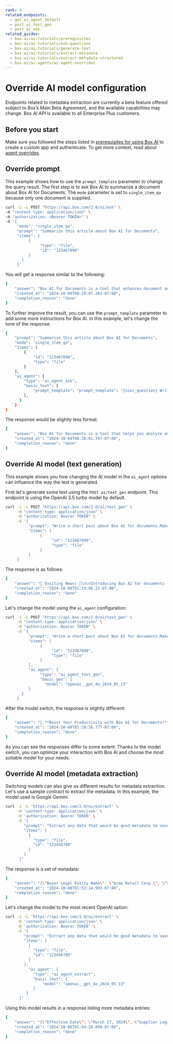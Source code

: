 ```yaml
---
rank: 4
related_endpoints:
  - get_ai_agent_default
  - post_ai_text_gen
  - post_ai_ask
related_guides:
  - box-ai/ai-tutorials/prerequisites
  - box-ai/ai-tutorials/ask-questions
  - box-ai/ai-tutorials/generate-text
  - box-ai/ai-tutorials/extract-metadata
  - box-ai/ai-tutorials/extract-metadata-structured
  - box-ai/ai-agents/ai-agent-overrides
---
```


# Override AI model configuration

<Message type="notice">
Endpoints related to metadata extraction are currently a beta feature offered subject to Box’s Main Beta Agreement, and the available capabilities may change. Box AI API is available to all Enterprise Plus customers.
</Message>

## Before you start

Make sure you followed the steps listed in [prerequisites for using Box AI][prereq] to create a custom app and authenticate.
To get more context, read about [agent overrides][agent-overrides].

## Override prompt

This example shows how to use the `prompt_template` parameter to change the 
query result.
The first step is to ask Box AI to summarize a document about Box AI for Documents.
The `mode` parameter is set to `single_item_qa` because only one document is supplied.

```sh
curl -i -L POST "https://api.box.com/2.0/ai/ask" \
-H "content-type: application/json" \
-H "authorization: <Bearer TOKEN>" \
-d '{
     "mode": "single_item_qa",
     "prompt": "Summarize this article about Box AI for Documents",
     "items": [
          {
               "type": "file",
               "id": "123467890"
          }
       ]
     }'
```

You will get a response similar to the following:

```sh
{
    "answer": "Box AI for Documents is a tool that enhances document analysis by allowing users to summarize content, identify key points, and draft outlines directly from files in Box. It supports various file types, including text documents, spreadsheets, and presentation slides. Users can initiate interactions with Box AI through the web app, where they can select suggestions or type specific questions. Responses are generated in real time, and users have options to save or clear chat history. The document also provides guidelines for effective inquiries and troubleshooting tips for potential issues with using Box AI.",
    "created_at": "2024-10-08T00:29:07.283-07:00",
    "completion_reason": "done"
}
```

To further improve the result, you can use the `prompt_template` parameter to add some more instructions for Box AI. In this example, let's change the tone of the response.

```sh
{
    "prompt": "Summarize this article about Box AI for Documents",
    "mode": "single_item_qa",
    "items": [
        {
            "id": "123467890",
            "type": "file"
        }
    ],
    "ai_agent": {
        "type": "ai_agent_ask",
        "basic_text": {
            "prompt_template": "prompt_template": "{user_question} Write the summary in an informal way.{content}"
        },
      }
    }
}
```

The response would be slightly less formal:

```sh
{
    "answer": "Box AI for Documents is a tool that helps you analyze and gain insights from your documents in Box. You can use it to summarize content, identify key points, and draft outlines, making it easier to handle meeting notes, reports, and marketing materials. To get started, just open a file in the Box web app and click the Box AI button. It offers quick suggestions like summarizing the document or checking for next steps. Responses are generated in real time, and you can save them or clear chat history as needed. Just remember, Box AI only pulls info from the document you're viewing, so be specific with your questions!",
    "created_at": "2024-10-08T00:38:01.767-07:00",
    "completion_reason": "done"
}
```

## Override AI model (text generation)

This example shows you how changing the AI model in the `ai_agent` options can influence the way the text is generated.

First let's generate some text using the `POST ai/text_gen` endpoint. This endpoint is using the OpenAI 3.5 turbo model by default.

```sh
curl -i -L POST "https://api.box.com/2.0/ai/text_gen" \
     -H "content-type: application/json" \
     -H "authorization: Bearer TOKEN" \
     -d '{
          "prompt": "Write a short post about Box AI for documents.Make it highlight the benefits of the solution. You can add some emoticons.",
          "items": [
               {
                    "id": "123467890",
                    "type": "file"
               }
          ]
     }
```

The response is as follows:

```sh
{
    "answer": "🌟 Exciting News! 🌟\n\nIntroducing Box AI for documents - your new best friend in creating smarter, more efficient content! 🤖💡\n\n🔹 Say goodbye to manual searching and organizing - Box AI does it all for you!\n🔹 Enjoy lightning-fast document analysis and categorization.\n🔹 Boost productivity with automated suggestions and smart recommendations.\n🔹 Collaborate seamlessly with real-time insights and intelligent tagging.\n\nExperience the future of document creation with Box AI - making work easier, faster, and more fun! 🚀💻 #BoxAI #SmartDocuments",
    "created_at": "2024-10-08T01:19:06.22-07:00",
    "completion_reason": "done"
}
```

Let's change the model using the `ai_agent` configuration:

```sh
curl -i -L POST "https://api.box.com/2.0/ai/text_gen" \
     -H "content-type: application/json" \
     -H "authorization: Bearer TOKEN" \
     -d '{
          "prompt": "Write a short post about Box AI for documents.Make it highlight the benefits of the solution. You can add some emoticons.",
          "items": [
               {
                    "id": "123467890",
                    "type": "file"
               }
          ],
          "ai_agent": {
               "type": "ai_agent_text_gen",
               "basic_gen": {
                 "model": "openai__gpt_4o_2024_05_13"
          }
       }
     }

```

After the model switch, the response is slightly different:

```sh
{
    "answer": "🚀 **Boost Your Productivity with Box AI for Documents!** 📄✨\n\nSay goodbye to tedious document creation and editing! With Box AI, you can streamline your workflow and focus on what truly matters. Here’s why you’ll love it:\n\n1. **Smart Suggestions** 🤖: Get real-time recommendations to enhance your content.\n2. **Automated Formatting** 📝: Ensure consistency across all your documents effortlessly.\n3. **Collaboration Made Easy** 👥: Work seamlessly with your team, no matter where they are.\n4. **Time-Saving Templates** ⏳: Use pre-built templates to speed up document creation.\n5. **Enhanced Accuracy** ✅: Reduce errors with intelligent proofreading.\n\nTransform the way you work with documents and experience a new level of efficiency with Box AI! 🌟",
    "created_at": "2024-10-08T01:28:36.777-07:00",
    "completion_reason": "done"
}
```

As you can see the responses differ to some extent. Thanks to the model switch, you can optimize your interaction with Box AI and choose the most suitable model for your needs.

## Override AI model (metadata extraction)

Switching models can also give us different results for metadata extraction.
Let's use a sample contract to extract the metadata. In this example, the model used is Google Gemini.

```sh
curl -i -L 'https://api.box.com/2.0/ai/extract' \
     -H 'content-type: application/json' \
     -H 'authorization: Bearer TOKEN' \
     -d '{
        "prompt": "Extract any data that would be good metadata to save for future contracts.",
        "items": [
          {
            "type": "file",
            "id": "123456789"
          }
        ]
      }'
```

The response is a set of metadata:

```sh
{
    "answer": "{\"Buyer Legal Entity Name\": \"Acme Retail Corp.\", \"Supplier Legal Entity Name\": \"Acme Manufacturing Inc.\", \"Buyer Contact Person\": \"Jane Doe\", \"Supplier Contact Person\": \"Eva Smith\", \"Payment Term\": \"payment in full before pickup of goods\", \"Invoice Currency\": \"Euro\", \"Incoterm\": \"FCA Amsterdam\", \"Governing Law\": \"laws state jurisdiction in which supplier is located\", \"Effective Date\": \"March 27, 2024\", \"Buyer Signature Date\": \"March 28th, 2024\", \"Supplier Signature Date\": \"March 28th, 2024\"}",
    "created_at": "2024-10-08T01:53:14.993-07:00",
    "completion_reason": "done"
}
```

Let's change the model to the most recent OpenAI option:

```sh
curl -i -L 'https://api.box.com/2.0/ai/extract' \
     -H 'content-type: application/json' \
     -H 'authorization: Bearer TOKEN' \
     -d '{
        "prompt": "Extract any data that would be good metadata to save for future contracts.",
        "items": [
          {
            "type": "file",
            "id": "123456789"
          }
        ],
          "ai_agent": {
            "type": "ai_agent_extract",
            "basic_text": {
                "model": "openai__gpt_4o_2024_05_13"
            }
         }
      }'
```

Using this model results in a response listing more metadata entries:

```sh
{
    "answer": "{\"Effective Date\": \"March 27, 2024\", \"Supplier Legal Entity Name\": \"Acme Manufacturing Inc.\", \"Supplier Registered Office Address\": \"123 Main Street\", \"Supplier Contact Person(s)\": \"Eva Smith\", \"Buyer Legal Entity Name\": \"Acme Retail Corp.\", \"Buyer Registered Office Address\": \"456 Market Avenue\", \"Buyer Contact Person(s)\": \"Jane Doe\", \"Incoterm\": \"FCA Amsterdam\", \"Payment Term\": \"payment in full before pickup of goods\", \"Invoice Currency\": \"Euro\", \"Buyer Printed Name\": \"Jane Doe\", \"Buyer Date\": \"March 28th, 2024\", \"Buyer Title / Position\": \"CEO\", \"Seller Printed Name\": \"Eve Smith\", \"Seller Date\": \"March 28th, 2024\", \"Seller Title / Position\": \"Sales Manager\"}",
    "created_at": "2024-10-08T01:54:28.099-07:00",
    "completion_reason": "done"
}
```

[agent-overrides]: g://box-ai/ai-agents/ai-agent-overrides
[prereq]: g://box-ai/ai-tutorials/prerequisites